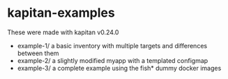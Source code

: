 # kapitan-examples
These were made with kapitan v0.24.0

* example-1/ a basic inventory with multiple targets and differences between them
* example-2/ a slightly modified myapp with a templated configmap
* example-3/ a complete example using the fish* dummy docker images
